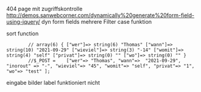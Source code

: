 404 page mit zugriffskontrolle
http://demos.sanwebcorner.com/dynamically%20generate%20form-field-using-jquery/ dyn form fields
mehrere Filter case funktion

sort function

            
            // array(6) { ["wer"]=> string(6) "Thomas" ["wann"]=> string(10) "2021-09-29" ["wieviel"]=> string(3) "-14" ["womit"]=> string(4) "self" ["privat"]=> string(0) "" ["wo"]=> string(0) "" }
            //$_POST =    ["wer"=> "Thomas", "wann"=>  "2021-09-29", "inorout" => "-", "wieviel"=> "45", "womit"=> "self", "privat"=> "1", "wo"=> "test" ];

eingabe bilder label funktioniert nicht